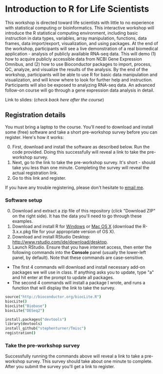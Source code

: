 # Introduction to R for Life Scientists

This workshop is directed toward life scientists with little to no experience with statistical computing or bioinformatics. This interactive workshop will introduce the R statistical computing environment, including basic instruction in data types, variables, array manipulation, functions, data frames, data import/export, visualization, and using packages. At the end of the workshop, participants will see a live demonstration of a real biomedical application - analysis of publicly available RNA-seq data. This will demo (1) how to acquire publicly accessible data from NCBI Gene Expression Omnibus, and (2) how to use Bioconductor packages to import, process, QC, analyze, and visualize the results of the analysis. By the end of the workshop, participants will be able to use R for basic data manipulation and visualization, and will know where to look for further help and instruction. Participants will also be exposed to analyzing RNA-seq data. An advanced follow-on course will go through a gene expression data analysis in detail.

Link to slides: (*check back here after the course*)

## Registration details

You must bring a laptop to the course. You'll need to download and install some (free) software and take a short pre-workshop survey before you can register. Here's how it works:

0. First, download and install the software as described below. Run the code provided. Doing this successfully will reveal a link to take the pre-workshop survey.
0. Next, go to the link to take the pre-workshop survey. It's short - should take you less than one minute. Completing the survey will reveal the actual registration link.
0. Go to this link and register.

If you have any trouble registering, please don't hesitate to [email me](http://stephenturner.us/email).

### Software setup

0. Download and extract a zip file of this repository (click "Download ZIP" on the right side). It has the data you'll need to go through these examples.
0. Download and install R for [Windows](http://cran.r-project.org/bin/windows/base/) or [Mac OS X](http://cran.r-project.org/bin/macosx/) (download the R-3.x.x.pkg file for your appropriate version of OS X).
0. Download and install RStudio Desktop: <http://www.rstudio.com/ide/download/desktop>.
0. Launch RStudio. Ensure that you have internet access, then enter the following commands into the **Console** panel (usually the lower-left panel, by default). Note that these commands are case-sensitive.
  * The first 4 commands will download and install necessary add-on packages we will use in class. If anything asks you to update, type "a" and hit enter at the prompt to update all packages.
  * The second 4 commands will install a package I wrote, and runs a function that will display the link to take the survey.

```coffee
source("http://bioconductor.org/biocLite.R")
biocLite()
biocLite("Biobase")
biocLite("DESeq2")

install.packages("devtools")
library(devtools)
install_github("stephenturner/Tmisc")
registration()
```

### Take the pre-workshop survey

Successfully running the commands above will reveal a link to take a pre-workshop survey. This survey should take about one minute to complete. After you submit the survey you'll get a link to register. 
